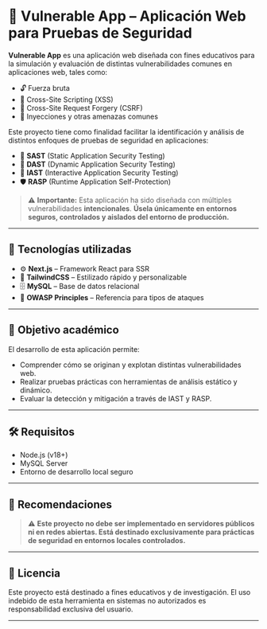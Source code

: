 
# 🔐 Vulnerable App – Aplicación Web para Pruebas de Seguridad

**Vulnerable App** es una aplicación web diseñada con fines educativos para la simulación y evaluación de distintas vulnerabilidades comunes en aplicaciones web, tales como:

* 🔓 Fuerza bruta
* 💉 Cross-Site Scripting (XSS)
* 🧬 Cross-Site Request Forgery (CSRF)
* 🛑 Inyecciones y otras amenazas comunes

Este proyecto tiene como finalidad facilitar la identificación y análisis de distintos enfoques de pruebas de seguridad en aplicaciones:

* 🧬 **SAST** (Static Application Security Testing)
* 🧪 **DAST** (Dynamic Application Security Testing)
* 🧠 **IAST** (Interactive Application Security Testing)
* 🛡️ **RASP** (Runtime Application Self-Protection)

> ⚠️ **Importante:** Esta aplicación ha sido diseñada con múltiples vulnerabilidades **intencionales**. **Úsela únicamente en entornos seguros, controlados y aislados del entorno de producción.**

---

## 🧱 Tecnologías utilizadas

* ⚙️ **Next.js** – Framework React para SSR
* 🎨 **TailwindCSS** – Estilizado rápido y personalizable
* 🗄️ **MySQL** – Base de datos relacional
* 🔐 **OWASP Principles** – Referencia para tipos de ataques

---

## 🎯 Objetivo académico

El desarrollo de esta aplicación permite:

* Comprender cómo se originan y explotan distintas vulnerabilidades web.
* Realizar pruebas prácticas con herramientas de análisis estático y dinámico.
* Evaluar la detección y mitigación a través de IAST y RASP.

---

## 🛠️ Requisitos

* Node.js (v18+)
* MySQL Server
* Entorno de desarrollo local seguro

---

## 🧪 Recomendaciones

> ⚠️ **Este proyecto no debe ser implementado en servidores públicos ni en redes abiertas. Está destinado exclusivamente para prácticas de seguridad en entornos locales controlados.**

---

## 📜 Licencia

Este proyecto está destinado a fines educativos y de investigación. El uso indebido de esta herramienta en sistemas no autorizados es responsabilidad exclusiva del usuario.

---
